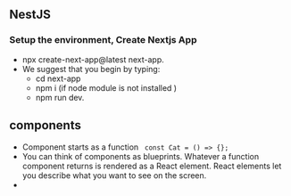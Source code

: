## NestJS
### Setup the environment, Create Nextjs App 
- npx create-next-app@latest next-app.
-  We suggest that you begin by typing:
   * cd next-app
   * npm i (if node module is not installed )
   * npm run dev.

## components
- Component starts as a function
     ` 
       const Cat = () => {};
     `
- You can think of components as blueprints. Whatever a function component returns is rendered as a React element. 
    React elements let you describe what you want to see on the screen.
 -
